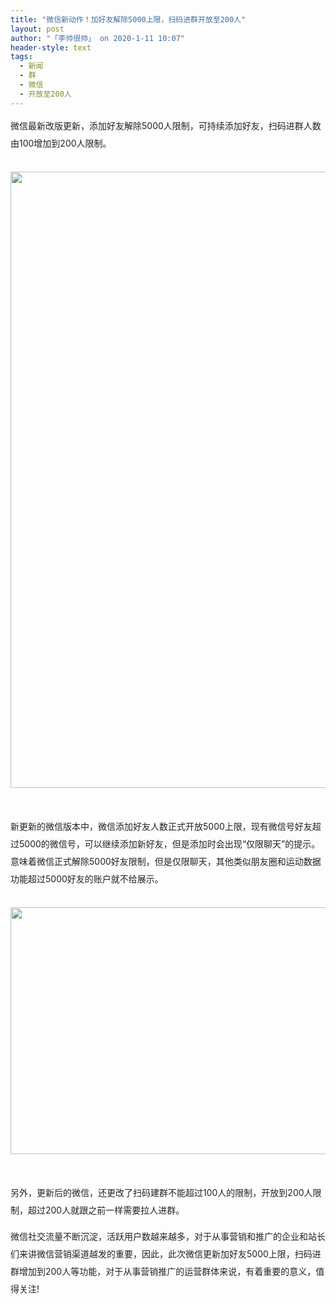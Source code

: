 ```yaml
---
title: "微信新动作！加好友解除5000上限，扫码进群开放至200人"
layout: post
author: "「李帅很帅」 on 2020-1-11 10:07"
header-style: text
tags:
  - 新闻
  - 群
  - 微信
  - 开放至200人
---
```


<head></head>
<body>
 <p style="line-height:28px;text-indent:nullem;text-align:left"><font style="color:rgb(34, 34, 34)">微信最新改版更新，添加好友解除5000人限制，可持续添加好友，扫码进群人数由100增加到200人限制。</font></p>
 <br> 
 <font style="color:rgb(34, 34, 34)"><font style="font-size:16px"><img width="640" height="986" src="http://p9.pstatp.com/large/pgc-image/daeef501902d491c92bae22f8c06adf8"><br> </font></font>
 <br> 
 <br> 
 <p style="line-height:28px;text-indent:nullem;text-align:left"><font style="color:rgb(34, 34, 34)">新更新的微信版本中，微信添加好友人数正式开放5000上限，现有微信号好友超过5000的微信号，可以继续添加新好友，但是添加时会出现“仅限聊天”的提示。意味着微信正式解除5000好友限制，但是仅限聊天，其他类似朋友圈和运动数据功能超过5000好友的账户就不给展示。</font></p>
 <br> 
 <font style="color:rgb(34, 34, 34)"><font style="font-size:16px"><img width="640" height="395" src="http://p9.pstatp.com/large/pgc-image/2250de7e062a4088b4cd30b42c866bd3"><br> </font></font>
 <br> 
 <br> 
 <p style="line-height:28px;text-indent:nullem;text-align:left"><font style="color:rgb(34, 34, 34)">另外，更新后的微信，还更改了扫码建群不能超过100人的限制，开放到200人限制，超过200人就跟之前一样需要拉人进群。</font></p>
 <p style="line-height:28px;text-indent:nullem;text-align:left"><font style="color:rgb(34, 34, 34)">微信社交流量不断沉淀，活跃用户数越来越多，对于从事营销和推广的企业和站长们来讲微信营销渠道越发的重要，因此，此次微信更新加好友5000上限，扫码进群增加到200人等功能，对于从事营销推广的运营群体来说，有着重要的意义，值得关注!</font></p>
 <br>
</body>


